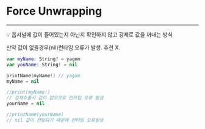 # Force Unwrapping

------

<aside> 💡 옵셔널에 값이 들어있는지 아닌지 확인하지 않고 강제로 값을 꺼내는 방식

</aside>

만약 값이 없을경우(nil)런타임 오류가 발생. 추천 X.

```swift
var myName: String? = yagom
var youName: String! = nil

printName(myName!) // yagom
myName = nil

//print(myName!)
// 강제추출시 값이 없으므로 런타임 오류 발생
yourName = nil

//printName(yourName)
// nil 값이 전달되기 때문에 런타임 오류발생
```